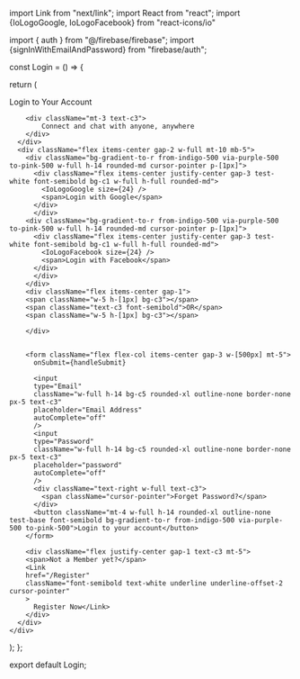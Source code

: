 import Link from "next/link";
import React from "react";
import {IoLogoGoogle, IoLogoFacebook} from "react-icons/io"

import { auth } from "@/firebase/firebase";
import {signInWithEmailAndPassword} from "firebase/auth";


const Login = () => {

  




  return (
    <div className="h-[100vh] flex justify-center items-center bg-c1">
      <div className="flex items-center flex-col w-[600px]">
        <div className="text-center">
          <div className="test-4xl font-bold">Login to Your Account</div>
        
        <div className="mt-3 text-c3">
            Connect and chat with anyone, anywhere
        </div>
      </div>
      <div className="flex items-center gap-2 w-full mt-10 mb-5">
        <div className="bg-gradient-to-r from-indigo-500 via-purple-500 to-pink-500 w-full h-14 rounded-md cursor-pointer p-[1px]">
          <div className="flex items-center justify-center gap-3 test-white font-semibold bg-c1 w-full h-full rounded-md">
            <IoLogoGoogle size={24} />
            <span>Login with Google</span>
          </div>
          </div>
        <div className="bg-gradient-to-r from-indigo-500 via-purple-500 to-pink-500 w-full h-14 rounded-md cursor-pointer p-[1px]">
          <div className="flex items-center justify-center gap-3 test-white font-semibold bg-c1 w-full h-full rounded-md">
            <IoLogoFacebook size={24} />
            <span>Login with Facebook</span>
          </div>
          </div>
        </div>
        <div className="flex items-center gap-1">
        <span className="w-5 h-[1px] bg-c3"></span>
        <span className="text-c3 font-semibold">OR</span>
        <span className="w-5 h-[1px] bg-c3"></span>
          
        </div>


        <form className="flex flex-col items-center gap-3 w-[500px] mt-5">
          onSubmit={handleSubmit}

          <input 
          type="Email" 
          className="w-full h-14 bg-c5 rounded-xl outline-none border-none px-5 text-c3"
          placeholder="Email Address"
          autoComplete="off"
          />
          <input 
          type="Password" 
          className="w-full h-14 bg-c5 rounded-xl outline-none border-none px-5 text-c3"
          placeholder="password"
          autoComplete="off"
          />
          <div className="text-right w-full text-c3">
            <span className="cursor-pointer">Forget Password?</span>
          </div>
          <button className="mt-4 w-full h-14 rounded-xl outline-none test-base font-semibold bg-gradient-to-r from-indigo-500 via-purple-500 to-pink-500">Login to your account</button>
        </form>

        <div className="flex justify-center gap-1 text-c3 mt-5">
        <span>Not a Member yet?</span>
        <Link 
        href="/Register"
        className="font-semibold text-white underline underline-offset-2 cursor-pointer"
        >
          Register Now</Link>
        </div>
      </div>
    </div>
  );
};

export default Login;
